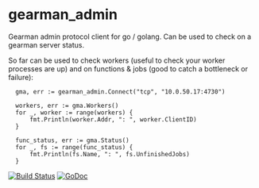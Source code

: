 gearman_admin
=============

Gearman admin protocol client for go / golang. Can be used to check on a gearman server status.

So far can be used to check workers (useful to check your worker processes are up) and on functions & jobs (good to catch a bottleneck or failure):
```
  gma, err := gearman_admin.Connect("tcp", "10.0.50.17:4730")
  
  workers, err := gma.Workers()
  for _, worker := range(workers) {
      fmt.Println(worker.Addr, ": ", worker.ClientID)
  }
  
  func_status, err := gma.Status()
  for _, fs := range(func_status) {
      fmt.Println(fs.Name, ": ", fs.UnfinishedJobs) 
  }
```

[![Build Status](https://travis-ci.org/draxil/gearman_admin.png?branch=master)](https://travis-ci.org/draxil/gearman_admin)
[![GoDoc](https://godoc.org/github.com/draxil/gearman_admin?status.png)](https://godoc.org/github.com/draxil/gearman_admin)

